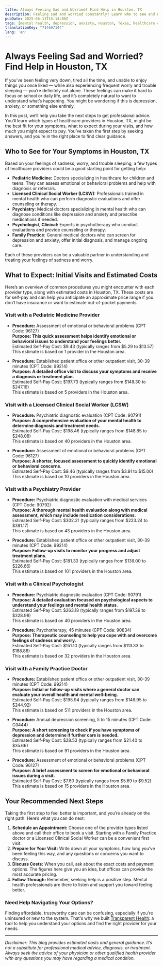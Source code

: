 ```yaml
---
title: Always Feeling Sad and Worried? Find Help in Houston, TX
description: Feeling sad and worried constantly? Learn who to see and what costs to expect for mental health care in Houston, TX.
pubDate: 2025-06-11T16:14:09Z
tags: [mental health, depression, anxiety, Houston, Texas, healthcare costs, finding care]
translationKey: "714697144"
lang: 'en'
---
```

# Always Feeling Sad and Worried? Find Help in Houston, TX

If you’ve been feeling very down, tired all the time, and unable to enjoy things you once liked — while also experiencing frequent worry and trouble sleeping — you’re definitely not alone. These feelings can make it hard to focus on school or daily life, and it’s completely natural to want to understand what’s happening. You might be wondering if this is depression, anxiety, or something else entirely. 

In this post, we’ll help you take the next steps to get professional advice. You’ll learn which types of healthcare providers in Houston, TX, might be the best fit for your symptoms, what to expect during your visits, and how much you might expect to pay. You’ve taken the first step by seeking answers, and you’re in the right place to find clear guidance.

## Who to See for Your Symptoms in Houston, TX

Based on your feelings of sadness, worry, and trouble sleeping, a few types of healthcare providers could be a good starting point for getting help:

- **Pediatric Medicine:** Doctors specializing in healthcare for children and teens. They can assess emotional or behavioral problems and help with diagnosis or referrals.
- **Licensed Clinical Social Worker (LCSW):** Professionals trained in mental health who can perform diagnostic evaluations and offer counseling or therapy.
- **Psychiatry:** Medical doctors specializing in mental health who can diagnose conditions like depression and anxiety and prescribe medications if needed.
- **Psychologist, Clinical:** Experts in psychotherapy who conduct evaluations and provide counseling or therapy.
- **Family Practice:** General medical doctors who can screen for depression and anxiety, offer initial diagnosis, and manage ongoing care.

Each of these providers can be a valuable partner in understanding and treating your feelings of sadness and worry.

## What to Expect: Initial Visits and Estimated Costs

Here’s an overview of common procedures you might encounter with each provider type, along with estimated costs in Houston, TX. These costs are for self-pay and can help you anticipate an approximate price range if you don’t have insurance or want to estimate out-of-pocket payments.

### Visit with a Pediatric Medicine Provider

- **Procedure:** Assessment of emotional or behavioral problems (CPT Code: 96127)  
  **Purpose:** **This quick assessment helps identify emotional or behavioral issues to understand your feelings better.**  
  Estimated Self-Pay Cost: $9.43 (typically ranges from $5.29 to $13.57)  
  This estimate is based on 1 provider in the Houston area.

- **Procedure:** Established patient office or other outpatient visit, 30-39 minutes (CPT Code: 99214)  
  **Purpose:** **A detailed office visit to discuss your symptoms and receive a diagnosis or treatment plan.**  
  Estimated Self-Pay Cost: $197.73 (typically ranges from $148.30 to $247.16)  
  This estimate is based on 5 providers in the Houston area.

### Visit with a Licensed Clinical Social Worker (LCSW)

- **Procedure:** Psychiatric diagnostic evaluation (CPT Code: 90791)  
  **Purpose:** **A comprehensive evaluation of your mental health to determine diagnosis and treatment needs.**  
  Estimated Self-Pay Cost: $198.46 (typically ranges from $148.85 to $248.08)  
  This estimate is based on 40 providers in the Houston area.

- **Procedure:** Assessment of emotional or behavioral problems (CPT Code: 96127)  
  **Purpose:** **A shorter, focused assessment to quickly identify emotional or behavioral concerns.**  
  Estimated Self-Pay Cost: $9.46 (typically ranges from $3.91 to $15.00)  
  This estimate is based on 10 providers in the Houston area.

### Visit with a Psychiatry Provider

- **Procedure:** Psychiatric diagnostic evaluation with medical services (CPT Code: 90792)  
  **Purpose:** **A thorough mental health evaluation along with medical assessment, which may include medication considerations.**  
  Estimated Self-Pay Cost: $302.21 (typically ranges from $223.24 to $381.17)  
  This estimate is based on 43 providers in the Houston area.

- **Procedure:** Established patient office or other outpatient visit, 30-39 minutes (CPT Code: 99214)  
  **Purpose:** **Follow-up visits to monitor your progress and adjust treatment plans.**  
  Estimated Self-Pay Cost: $181.33 (typically ranges from $136.00 to $226.66)  
  This estimate is based on 101 providers in the Houston area.

### Visit with a Clinical Psychologist

- **Procedure:** Psychiatric diagnostic evaluation (CPT Code: 90791)  
  **Purpose:** **A detailed evaluation focused on psychological aspects to understand your feelings and mental health status.**  
  Estimated Self-Pay Cost: $263.18 (typically ranges from $197.39 to $328.98)  
  This estimate is based on 40 providers in the Houston area.

- **Procedure:** Psychotherapy, 45 minutes (CPT Code: 90834)  
  **Purpose:** **Therapeutic counseling to help you cope with and overcome feelings of sadness and worry.**  
  Estimated Self-Pay Cost: $151.10 (typically ranges from $113.33 to $188.88)  
  This estimate is based on 32 providers in the Houston area.

### Visit with a Family Practice Doctor

- **Procedure:** Established patient office or other outpatient visit, 30-39 minutes (CPT Code: 99214)  
  **Purpose:** **Initial or follow-up visits where a general doctor can evaluate your overall health and mental well-being.**  
  Estimated Self-Pay Cost: $195.94 (typically ranges from $146.95 to $244.92)  
  This estimate is based on 511 providers in the Houston area.

- **Procedure:** Annual depression screening, 5 to 15 minutes (CPT Code: G0444)  
  **Purpose:** **A short screening to check if you have symptoms of depression and determine if further care is needed.**  
  Estimated Self-Pay Cost: $28.53 (typically ranges from $21.40 to $35.66)  
  This estimate is based on 91 providers in the Houston area.

- **Procedure:** Assessment of emotional or behavioral problems (CPT Code: 96127)  
  **Purpose:** **A brief assessment to screen for emotional or behavioral issues during a visit.**  
  Estimated Self-Pay Cost: $7.60 (typically ranges from $5.69 to $9.52)  
  This estimate is based on 15 providers in the Houston area.

## Your Recommended Next Steps

Taking the first step to feel better is important, and you’re already on the right path. Here’s what you can do next:

1. **Schedule an Appointment:** Choose one of the provider types listed above and call their office to book a visit. Starting with a Family Practice doctor or a Licensed Clinical Social Worker can be a convenient first visit.
2. **Prepare for Your Visit:** Write down all your symptoms, how long you’ve been feeling this way, and any questions or concerns you want to discuss.
3. **Discuss Costs:** When you call, ask about the exact costs and payment options. The figures here give you an idea, but offices can provide the most accurate pricing.
4. **Follow Through:** Remember, seeking help is a positive step. Mental health professionals are there to listen and support you toward feeling better.

### Need Help Navigating Your Options?

Finding affordable, trustworthy care can be confusing, especially if you're uninsured or new to the system. That's why we built [Transparent Health](https://transparenthealth.ai): a tool to help you understand your options and find the right provider for your needs. 

---

*Disclaimer: This blog provides estimated costs and general guidance. It’s not a substitute for professional medical advice, diagnosis, or treatment. Always seek the advice of your physician or other qualified health provider with any questions you may have regarding a medical condition.*